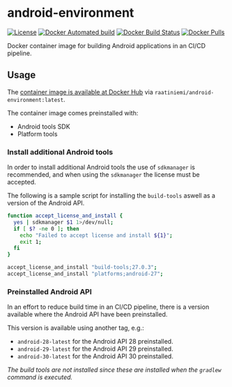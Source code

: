 # android-environment

[![License](https://img.shields.io/badge/license-GPLv3-blue.svg)](license)
[![Docker Automated build](https://img.shields.io/docker/automated/raatiniemi/android-environment.svg)](https://hub.docker.com/r/raatiniemi/android-environment/)
[![Docker Build Status](https://img.shields.io/docker/build/raatiniemi/android-environment.svg)](https://hub.docker.com/r/raatiniemi/android-environment/)
[![Docker Pulls](https://img.shields.io/docker/pulls/raatiniemi/android-environment.svg)](https://hub.docker.com/r/raatiniemi/android-environment/)

Docker container image for building Android applications in an CI/CD pipeline.

## Usage

The [container image is available at Docker Hub](https://hub.docker.com/r/raatiniemi/android-environment/)
via `raatiniemi/android-environment:latest`.

The container image comes preinstalled with:

* Android tools SDK
* Platform tools

### Install additional Android tools

In order to install additional Android tools the use of `sdkmanager` is
recommended, and when using the `sdkmanager` the license must be accepted.

The following is a sample script for installing the `build-tools` aswell as a
version of the Android API.

```bash
function accept_license_and_install {
  yes | sdkmanager $1 1>/dev/null;
  if [ $? -ne 0 ]; then
    echo "Failed to accept license and install ${1}";
    exit 1;
  fi
}

accept_license_and_install "build-tools;27.0.3";
accept_license_and_install "platforms;android-27";
```

### Preinstalled Android API

In an effort to reduce build time in an CI/CD pipeline, there is a version
available where the Android API have been preinstalled.

This version is available using another tag, e.g.:

* `android-28-latest` for the Android API 28 preinstalled.
* `android-29-latest` for the Android API 29 preinstalled.
* `android-30-latest` for the Android API 30 preinstalled.

*The build tools are not installed since these are installed when the
`gradlew` command is executed.*
